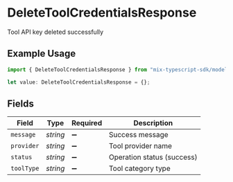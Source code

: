 # DeleteToolCredentialsResponse

Tool API key deleted successfully

## Example Usage

```typescript
import { DeleteToolCredentialsResponse } from "mix-typescript-sdk/models/operations";

let value: DeleteToolCredentialsResponse = {};
```

## Fields

| Field                      | Type                       | Required                   | Description                |
| -------------------------- | -------------------------- | -------------------------- | -------------------------- |
| `message`                  | *string*                   | :heavy_minus_sign:         | Success message            |
| `provider`                 | *string*                   | :heavy_minus_sign:         | Tool provider name         |
| `status`                   | *string*                   | :heavy_minus_sign:         | Operation status (success) |
| `toolType`                 | *string*                   | :heavy_minus_sign:         | Tool category type         |